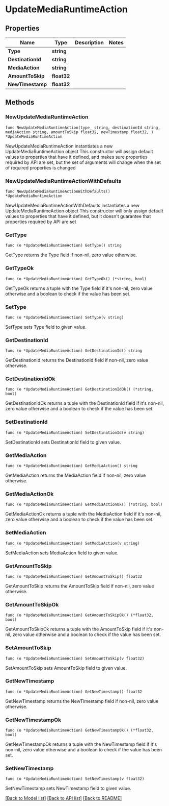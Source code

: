 # UpdateMediaRuntimeAction

## Properties

Name | Type | Description | Notes
------------ | ------------- | ------------- | -------------
**Type** | **string** |  | 
**DestinationId** | **string** |  | 
**MediaAction** | **string** |  | 
**AmountToSkip** | **float32** |  | 
**NewTimestamp** | **float32** |  | 

## Methods

### NewUpdateMediaRuntimeAction

`func NewUpdateMediaRuntimeAction(type_ string, destinationId string, mediaAction string, amountToSkip float32, newTimestamp float32, ) *UpdateMediaRuntimeAction`

NewUpdateMediaRuntimeAction instantiates a new UpdateMediaRuntimeAction object
This constructor will assign default values to properties that have it defined,
and makes sure properties required by API are set, but the set of arguments
will change when the set of required properties is changed

### NewUpdateMediaRuntimeActionWithDefaults

`func NewUpdateMediaRuntimeActionWithDefaults() *UpdateMediaRuntimeAction`

NewUpdateMediaRuntimeActionWithDefaults instantiates a new UpdateMediaRuntimeAction object
This constructor will only assign default values to properties that have it defined,
but it doesn't guarantee that properties required by API are set

### GetType

`func (o *UpdateMediaRuntimeAction) GetType() string`

GetType returns the Type field if non-nil, zero value otherwise.

### GetTypeOk

`func (o *UpdateMediaRuntimeAction) GetTypeOk() (*string, bool)`

GetTypeOk returns a tuple with the Type field if it's non-nil, zero value otherwise
and a boolean to check if the value has been set.

### SetType

`func (o *UpdateMediaRuntimeAction) SetType(v string)`

SetType sets Type field to given value.


### GetDestinationId

`func (o *UpdateMediaRuntimeAction) GetDestinationId() string`

GetDestinationId returns the DestinationId field if non-nil, zero value otherwise.

### GetDestinationIdOk

`func (o *UpdateMediaRuntimeAction) GetDestinationIdOk() (*string, bool)`

GetDestinationIdOk returns a tuple with the DestinationId field if it's non-nil, zero value otherwise
and a boolean to check if the value has been set.

### SetDestinationId

`func (o *UpdateMediaRuntimeAction) SetDestinationId(v string)`

SetDestinationId sets DestinationId field to given value.


### GetMediaAction

`func (o *UpdateMediaRuntimeAction) GetMediaAction() string`

GetMediaAction returns the MediaAction field if non-nil, zero value otherwise.

### GetMediaActionOk

`func (o *UpdateMediaRuntimeAction) GetMediaActionOk() (*string, bool)`

GetMediaActionOk returns a tuple with the MediaAction field if it's non-nil, zero value otherwise
and a boolean to check if the value has been set.

### SetMediaAction

`func (o *UpdateMediaRuntimeAction) SetMediaAction(v string)`

SetMediaAction sets MediaAction field to given value.


### GetAmountToSkip

`func (o *UpdateMediaRuntimeAction) GetAmountToSkip() float32`

GetAmountToSkip returns the AmountToSkip field if non-nil, zero value otherwise.

### GetAmountToSkipOk

`func (o *UpdateMediaRuntimeAction) GetAmountToSkipOk() (*float32, bool)`

GetAmountToSkipOk returns a tuple with the AmountToSkip field if it's non-nil, zero value otherwise
and a boolean to check if the value has been set.

### SetAmountToSkip

`func (o *UpdateMediaRuntimeAction) SetAmountToSkip(v float32)`

SetAmountToSkip sets AmountToSkip field to given value.


### GetNewTimestamp

`func (o *UpdateMediaRuntimeAction) GetNewTimestamp() float32`

GetNewTimestamp returns the NewTimestamp field if non-nil, zero value otherwise.

### GetNewTimestampOk

`func (o *UpdateMediaRuntimeAction) GetNewTimestampOk() (*float32, bool)`

GetNewTimestampOk returns a tuple with the NewTimestamp field if it's non-nil, zero value otherwise
and a boolean to check if the value has been set.

### SetNewTimestamp

`func (o *UpdateMediaRuntimeAction) SetNewTimestamp(v float32)`

SetNewTimestamp sets NewTimestamp field to given value.



[[Back to Model list]](../README.md#documentation-for-models) [[Back to API list]](../README.md#documentation-for-api-endpoints) [[Back to README]](../README.md)


